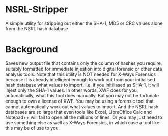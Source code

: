 # NSRL-Stripper
A simple utility for stripping out either the SHA-1, MD5 or CRC values alone from the NSRL hash database 

# Background
Saves new output file that contains only the column of hashes you require, suitably formatted for immediate injestion into digital forensic or other data analysis tools. Note that this utility is NOT needed for X-Ways Forensics because it is already intelligent enough to work out from your initialised hash database what values to import. i.e. if you initiliased as SHA-1, it will injest only the SHA-1 values. In other words, XWF does for you, automatically, what this tool does manually. But you may not be fortunate enough to own a license of XWF. You may be using a forensic tool that cannot automatically work out what values to import. And the NSRL hash databases are so large that even tools like Excel, LibreOffice Calc and Notepad++ will fail to open all the millions of lines. Or you may just need to use something else as well as X-Ways Forensics, in which case a tool like this may be of use to you.
                                                         
